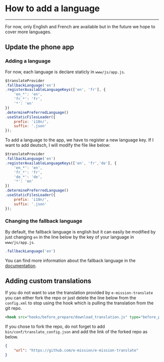 # How to add a language
---

For now, only English and French are available but in the future we hope to cover more languages. 

## Update the phone app

### Adding a language

For now, each language is declare staticly in `www/js/app.js`.

```js
$translateProvider
.fallbackLanguage('en')
.registerAvailableLanguageKeys(['en', 'fr'], {
    'en_*': 'en',
    'fr_*': 'fr',
    '*': 'en'
})
.determinePreferredLanguage()
.useStaticFilesLoader({
    prefix: 'i18n/',
    suffix: '.json'
});
```

To add a language to the app, we have to register a new language key. If I want to add deutsch, I will modify the file like below:

```js
$translateProvider
.fallbackLanguage('en')
.registerAvailableLanguageKeys(['en', 'fr','de'], {
    'en_*': 'en',
    'fr_*': 'fr',
    'de_*': 'de',
    '*': 'en'
})
.determinePreferredLanguage()
.useStaticFilesLoader({
    prefix: 'i18n/',
    suffix: '.json'
});
```

### Changing the fallback language

By default, the fallback language is english but it can easily be modified by just changing `en` in the line below by the key of your language in `www/js/app.js`.

```js
.fallbackLanguage('en')
```

You can find more information about the fallback language in the [documentation](https://angular-translate.github.io/docs/#/guide/08_fallback-languages). 

## Adding custom translations

If you do not want to use the translation provided by `e-mission-translate` you can either fork the repo or just delete the line below from the `config.xml` to stop using the hook which is pulling the translation from the git repo.

```xml
<hook src="hooks/before_prepare/download_translation.js" type="before_prepare" />
```

If you chose to fork the repo, do not forget to add `bin/conf/translate_config.json` and add the link of the forked repo as below.

```json
{
    "url": "https://github.com/e-mission/e-mission-translate"
}
```